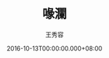 ---
issue: 194
title: 喙瀾
author: 王秀容
date: 2016-10-13T00:00:00.000+08:00
topic: 懷想
difficulty: 1
wikidata: Q98095568
wikidata_link: https://www.wikidata.org/wiki/Q98095568
author_wikidata_link: https://www.wikidata.org/wiki/Q98096261
author_wikidata: Q98096261
---